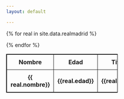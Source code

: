```yaml
---
layout: default

---
```


<table style="width: 60%; border: 1px solid black; border-collapse: collapse;">
   <tr>
      <th style="border: 1px solid; padding: 10px;">Nombre</th>
      <th style="border: 1px solid; padding: 10px;">Edad</th>
      <th style="border: 1px solid; padding: 10px;">Titulos</th>
   </tr>

   {% for real in site.data.realmadrid  %}
   <tr>
      <th style="border: 1px solid; padding: 10px;">{{ real.nombre}} </th>  
      <th style="border: 1px solid; padding: 10px;">{{real.edad}} </th>
      <th style="border: 1px solid; padding: 10px;">{{real.titulos}} </th>
   </tr>
   {% endfor %}


</table>
